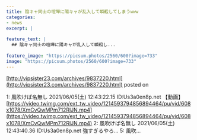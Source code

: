 ```yaml
---
title: 陰キャ同士の喧嘩に陽キャが乱入して瞬殺してしまうwww
categories:
- news
excerpt: |
  
feature_text: |
  ## 陰キャ同士の喧嘩に陽キャが乱入して瞬殺し...
  
feature_image: "https://picsum.photos/2560/600?image=733"
image: "https://picsum.photos/2560/600?image=733"
---
```


[http://vipsister23.com/archives/9837220.html](http://vipsister23.com/archives/9837220.html)
posted on 

<!--more-->

1: 風吹けば名無し 2021/06/05(土) 12:43:22.15 ID:Us3a0en8p.net 【動画】[https://video.twimg.com/ext_tw_video/1214593794856894464/pu/vid/608x1078/XmCvQwMPm712RlJN.mp4](https://video.twimg.com/ext_tw_video/1214593794856894464/pu/vid/608x1078/XmCvQwMPm712RlJN.mp4) 2: 風吹けば名無し 2021/06/05(土) 12:43:40.36 ID:Us3a0en8p.net 強すぎるやろ… 5: 風吹...
